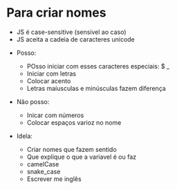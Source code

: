 # Para criar nomes

* JS é case-sensitive (sensivel ao caso)
* JS aceita a cadeia de caracteres unicode

- Posso:
    * POsso iniciar com esses caracteres especiais: $ _
    * Iniciar com letras
    * Colocar acento
    * Letras maíusculas e minúsculas fazem diferença

- Não posso:
    * Inicar com números
    * Colocar espaços varioz no nome

- Idela:
    * Criar nomes que fazem sentido
    * Que explique o que a variavel é ou faz
    * camelCase
    * snake_case
    * Escrever me inglês